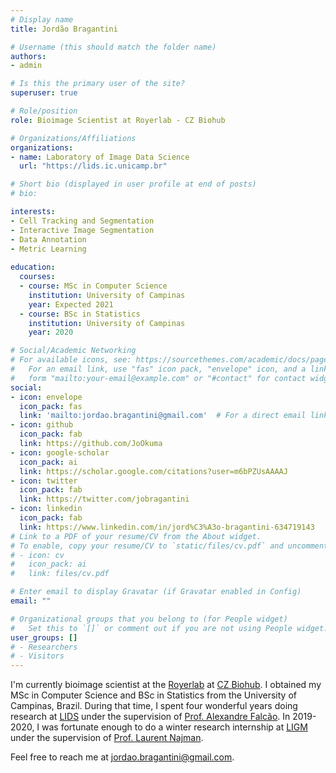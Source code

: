 ```yaml
---
# Display name
title: Jordão Bragantini

# Username (this should match the folder name)
authors:
- admin

# Is this the primary user of the site?
superuser: true

# Role/position
role: Bioimage Scientist at Royerlab - CZ Biohub

# Organizations/Affiliations
organizations:
- name: Laboratory of Image Data Science 
  url: "https://lids.ic.unicamp.br"

# Short bio (displayed in user profile at end of posts)
# bio:

interests:
- Cell Tracking and Segmentation
- Interactive Image Segmentation
- Data Annotation
- Metric Learning
 
education:
  courses:
  - course: MSc in Computer Science 
    institution: University of Campinas
    year: Expected 2021
  - course: BSc in Statistics 
    institution: University of Campinas
    year: 2020

# Social/Academic Networking
# For available icons, see: https://sourcethemes.com/academic/docs/page-builder/#icons
#   For an email link, use "fas" icon pack, "envelope" icon, and a link in the
#   form "mailto:your-email@example.com" or "#contact" for contact widget.
social:
- icon: envelope
  icon_pack: fas
  link: 'mailto:jordao.bragantini@gmail.com'  # For a direct email link, use "mailto:test@example.org".
- icon: github
  icon_pack: fab
  link: https://github.com/JoOkuma
- icon: google-scholar
  icon_pack: ai
  link: https://scholar.google.com/citations?user=m6bPZUsAAAAJ
- icon: twitter
  icon_pack: fab
  link: https://twitter.com/jobragantini
- icon: linkedin
  icon_pack: fab
  link: https://www.linkedin.com/in/jord%C3%A3o-bragantini-634719143
# Link to a PDF of your resume/CV from the About widget.
# To enable, copy your resume/CV to `static/files/cv.pdf` and uncomment the lines below.
# - icon: cv
#   icon_pack: ai
#   link: files/cv.pdf

# Enter email to display Gravatar (if Gravatar enabled in Config)
email: ""

# Organizational groups that you belong to (for People widget)
#   Set this to `[]` or comment out if you are not using People widget.
user_groups: []
# - Researchers
# - Visitors
---
```


I'm currently bioimage scientist at the [Royerlab](https://www.royerlab.org/home) at [CZ Biohub](https://www.czbiohub.org). I obtained my MSc in Computer Science and BSc in Statistics from the University of Campinas, Brazil. During that time, I spent four wonderful years doing research at [LIDS](https://lids.ic.unicamp.br/) under the supervision of [Prof. Alexandre Falcão](https://scholar.google.com/citations?user=HTFEUaUAAAAJ). In 2019-2020, I was fortunate enough to do a winter research internship at [LIGM](http://ligm.u-pem.fr/) under the supervision of [Prof. Laurent Najman](https://scholar.google.com/citations?user=j-2_cT0AAAAJ).

Feel free to reach me at [jordao.bragantini@gmail.com](mailto:jordao.bragantini@gmail.com).
